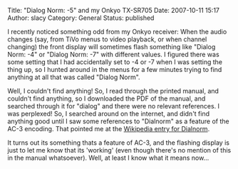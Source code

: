 Title: "Dialog Norm: -5" and my Onkyo TX-SR705
Date: 2007-10-11 15:17
Author: slacy
Category: General
Status: published

I recently noticed something odd from my Onkyo receiver: When the audio
changes (say, from TiVo menus to video playback, or when channel
changing) the front display will sometimes flash something like "Dialog
Norm: -4" or "Dialog Norm: -7" with different values. I figured there
was some setting that I had accidentally set to -4 or -7 when I was
setting the thing up, so I hunted around in the menus for a few minutes
trying to find anything at all that was called "Dialog Norm".

Well, I couldn't find anything! So, I read through the printed manual,
and couldn't find anything, so I downloaded the PDF of the manual, and
searched through it for "dialog" and there were no relevant references.
I was perplexed! So, I searched around on the internet, and didn't find
anything good until I saw some references to "Dialnorm" as a feature of
the AC-3 encoding. That pointed me at the [Wikipedia entry for
Dialnorm](http://en.wikipedia.org/wiki/Dialnorm).

It turns out its something thats a feature of AC-3, and the flashing
display is just to let me know that its 'working' (even though there's
no mention of this in the manual whatsoever). Well, at least I know what
it means now...
